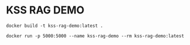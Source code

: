 # KSS RAG DEMO

```
docker build -t kss-rag-demo:latest .
```

```
docker run -p 5000:5000 --name kss-rag-demo --rm kss-rag-demo:latest
```

